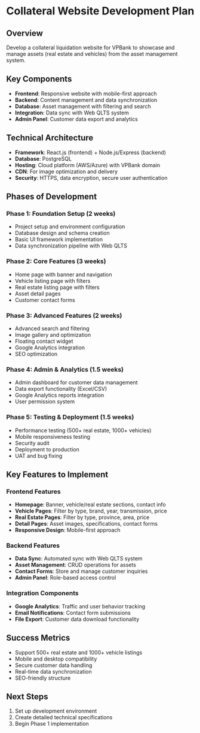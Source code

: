 # Collateral Website Development Plan

## Overview
Develop a collateral liquidation website for VPBank to showcase and manage assets (real estate and vehicles) from the asset management system.

## Key Components
- **Frontend**: Responsive website with mobile-first approach
- **Backend**: Content management and data synchronization
- **Database**: Asset management with filtering and search
- **Integration**: Data sync with Web QLTS system
- **Admin Panel**: Customer data export and analytics

## Technical Architecture
- **Framework**: React.js (frontend) + Node.js/Express (backend)
- **Database**: PostgreSQL
- **Hosting**: Cloud platform (AWS/Azure) with VPBank domain
- **CDN**: For image optimization and delivery
- **Security**: HTTPS, data encryption, secure user authentication

## Phases of Development

### Phase 1: Foundation Setup (2 weeks)
- Project setup and environment configuration
- Database design and schema creation
- Basic UI framework implementation
- Data synchronization pipeline with Web QLTS

### Phase 2: Core Features (3 weeks)
- Home page with banner and navigation
- Vehicle listing page with filters
- Real estate listing page with filters
- Asset detail pages
- Customer contact forms

### Phase 3: Advanced Features (2 weeks)
- Advanced search and filtering
- Image gallery and optimization
- Floating contact widget
- Google Analytics integration
- SEO optimization

### Phase 4: Admin & Analytics (1.5 weeks)
- Admin dashboard for customer data management
- Data export functionality (Excel/CSV)
- Google Analytics reports integration
- User permission system

### Phase 5: Testing & Deployment (1.5 weeks)
- Performance testing (500+ real estate, 1000+ vehicles)
- Mobile responsiveness testing
- Security audit
- Deployment to production
- UAT and bug fixing

## Key Features to Implement

### Frontend Features
- **Homepage**: Banner, vehicle/real estate sections, contact info
- **Vehicle Pages**: Filter by type, brand, year, transmission, price
- **Real Estate Pages**: Filter by type, province, area, price
- **Detail Pages**: Asset images, specifications, contact forms
- **Responsive Design**: Mobile-first approach

### Backend Features
- **Data Sync**: Automated sync with Web QLTS system
- **Asset Management**: CRUD operations for assets
- **Contact Forms**: Store and manage customer inquiries
- **Admin Panel**: Role-based access control

### Integration Components
- **Google Analytics**: Traffic and user behavior tracking
- **Email Notifications**: Contact form submissions
- **File Export**: Customer data download functionality

## Success Metrics
- Support 500+ real estate and 1000+ vehicle listings
- Mobile and desktop compatibility
- Secure customer data handling
- Real-time data synchronization
- SEO-friendly structure

## Next Steps
1. Set up development environment
2. Create detailed technical specifications
3. Begin Phase 1 implementation